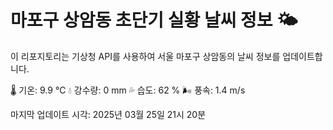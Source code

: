 
# 마포구 상암동 초단기 실황 날씨 정보 🌤️

이 리포지토리는 기상청 API를 사용하여 서울 마포구 상암동의 날씨 정보를 업데이트합니다. 

🌡️ 기온: 9.9 ℃
💧 강수량: 0 mm
💦 습도: 62 %
🌬️ 풍속: 1.4 m/s

마지막 업데이트 시각: 2025년 03월 25일 21시 20분    
